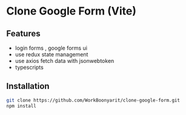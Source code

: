 # Clone Google Form (Vite)

## Features

- login forms , google forms ui
- use redux state management
- use axios fetch data with jsonwebtoken
- typescripts

## Installation


```sh
git clone https://github.com/WorkBoonyarit/clone-google-form.git
npm install
```

